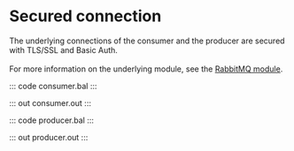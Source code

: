 # Secured connection

The underlying connections of the consumer and the producer are
secured with TLS/SSL and Basic Auth.<br/><br/>
For more information on the underlying module, 
see the [RabbitMQ module](https://lib.ballerina.io/ballerinax/rabbitmq/latest).

::: code consumer.bal :::

::: out consumer.out :::

::: code producer.bal :::

::: out producer.out :::